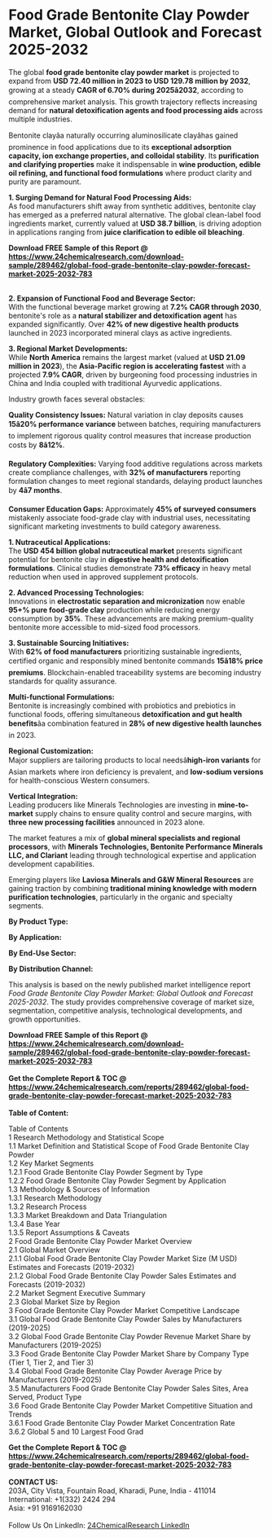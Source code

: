 <h1>Food Grade Bentonite Clay Powder Market, Global Outlook and Forecast 2025-2032</h1><p>The global <strong>food grade bentonite clay powder market</strong> is projected to expand from <strong>USD 72.40 million in 2023 to USD 129.78 million by 2032</strong>, growing at a steady <strong>CAGR of 6.70% during 2025â2032</strong>, according to comprehensive market analysis. This growth trajectory reflects increasing demand for <strong>natural detoxification agents and food processing aids</strong> across multiple industries.</p><p>Bentonite clayâa naturally occurring aluminosilicate clayâhas gained prominence in food applications due to its <strong>exceptional adsorption capacity, ion exchange properties, and colloidal stability</strong>. Its <strong>purification and clarifying properties</strong> make it indispensable in <strong>wine production, edible oil refining, and functional food formulations</strong> where product clarity and purity are paramount.</p><p><strong>1. Surging Demand for Natural Food Processing Aids:</strong><br>
As food manufacturers shift away from synthetic additives, bentonite clay has emerged as a preferred natural alternative. The global clean-label food ingredients market, currently valued at <strong>USD 38.7 billion</strong>, is driving adoption in applications ranging from <strong>juice clarification to edible oil bleaching</strong>.</p><div><b>Download FREE Sample of this Report @ 
            <a href="https://www.24chemicalresearch.com/download-sample/289462/global-food-grade-bentonite-clay-powder-forecast-market-2025-2032-783">
            https://www.24chemicalresearch.com/download-sample/289462/global-food-grade-bentonite-clay-powder-forecast-market-2025-2032-783</a></b></div><br><p><strong>2. Expansion of Functional Food and Beverage Sector:</strong><br>
With the functional beverage market growing at <strong>7.2% CAGR through 2030</strong>, bentonite's role as a <strong>natural stabilizer and detoxification agent</strong> has expanded significantly. Over <strong>42% of new digestive health products</strong> launched in 2023 incorporated mineral clays as active ingredients.</p><p><strong>3. Regional Market Developments:</strong><br>
While <strong>North America</strong> remains the largest market (valued at <strong>USD 21.09 million in 2023</strong>), the <strong>Asia-Pacific region is accelerating fastest</strong> with a projected <strong>7.9% CAGR</strong>, driven by burgeoning food processing industries in China and India coupled with traditional Ayurvedic applications.</p><p>Industry growth faces several obstacles:</p><p><strong>Quality Consistency Issues:</strong> Natural variation in clay deposits causes <strong>15â20% performance variance</strong> between batches, requiring manufacturers to implement rigorous quality control measures that increase production costs by <strong>8â12%</strong>.</p><p><strong>Regulatory Complexities:</strong> Varying food additive regulations across markets create compliance challenges, with <strong>32% of manufacturers</strong> reporting formulation changes to meet regional standards, delaying product launches by <strong>4â7 months</strong>.</p><p><strong>Consumer Education Gaps:</strong> Approximately <strong>45% of surveyed consumers</strong> mistakenly associate food-grade clay with industrial uses, necessitating significant marketing investments to build category awareness.</p><p><strong>1. Nutraceutical Applications:</strong><br>
The <strong>USD 454 billion global nutraceutical market</strong> presents significant potential for bentonite clay in <strong>digestive health and detoxification formulations</strong>. Clinical studies demonstrate <strong>73% efficacy</strong> in heavy metal reduction when used in approved supplement protocols.</p><p><strong>2. Advanced Processing Technologies:</strong><br>
Innovations in <strong>electrostatic separation and micronization</strong> now enable <strong>95+% pure food-grade clay</strong> production while reducing energy consumption by <strong>35%</strong>. These advancements are making premium-quality bentonite more accessible to mid-sized food processors.</p><p><strong>3. Sustainable Sourcing Initiatives:</strong><br>
With <strong>62% of food manufacturers</strong> prioritizing sustainable ingredients, certified organic and responsibly mined bentonite commands <strong>15â18% price premiums</strong>. Blockchain-enabled traceability systems are becoming industry standards for quality assurance.</p><p><strong>Multi-functional Formulations:</strong><br>
	Bentonite is increasingly combined with probiotics and prebiotics in functional foods, offering simultaneous <strong>detoxification and gut health benefits</strong>âa combination featured in <strong>28% of new digestive health launches</strong> in 2023.</p><p><strong>Regional Customization:</strong><br>
	Major suppliers are tailoring products to local needsâ<strong>high-iron variants</strong> for Asian markets where iron deficiency is prevalent, and <strong>low-sodium versions</strong> for health-conscious Western consumers.</p><p><strong>Vertical Integration:</strong><br>
	Leading producers like Minerals Technologies are investing in <strong>mine-to-market</strong> supply chains to ensure quality control and secure margins, with <strong>three new processing facilities</strong> announced in 2023 alone.</p><p>The market features a mix of <strong>global mineral specialists and regional processors</strong>, with <strong>Minerals Technologies, Bentonite Performance Minerals LLC, and Clariant</strong> leading through technological expertise and application development capabilities.</p><p>Emerging players like <strong>Laviosa Minerals and G&amp;W Mineral Resources</strong> are gaining traction by combining <strong>traditional mining knowledge with modern purification technologies</strong>, particularly in the organic and specialty segments.</p><p><strong>By Product Type:</strong></p><p><strong>By Application:</strong></p><p><strong>By End-Use Sector:</strong></p><p><strong>By Distribution Channel:</strong></p><p>This analysis is based on the newly published market intelligence report <em>Food Grade Bentonite Clay Powder Market: Global Outlook and Forecast 2025-2032</em>. The study provides comprehensive coverage of market size, segmentation, competitive analysis, technological developments, and growth opportunities.</p><div><b>Download FREE Sample of this Report @ 
            <a href="https://www.24chemicalresearch.com/download-sample/289462/global-food-grade-bentonite-clay-powder-forecast-market-2025-2032-783">
            https://www.24chemicalresearch.com/download-sample/289462/global-food-grade-bentonite-clay-powder-forecast-market-2025-2032-783</a></b></div><br><div><b>Get the Complete Report & TOC @ 
            <a href="https://www.24chemicalresearch.com/reports/289462/global-food-grade-bentonite-clay-powder-forecast-market-2025-2032-783">
            https://www.24chemicalresearch.com/reports/289462/global-food-grade-bentonite-clay-powder-forecast-market-2025-2032-783</a></b></div><br>
            <b>Table of Content:</b><p>Table of Contents<br />
1 Research Methodology and Statistical Scope<br />
1.1 Market Definition and Statistical Scope of Food Grade Bentonite Clay Powder<br />
1.2 Key Market Segments<br />
1.2.1 Food Grade Bentonite Clay Powder Segment by Type<br />
1.2.2 Food Grade Bentonite Clay Powder Segment by Application<br />
1.3 Methodology & Sources of Information<br />
1.3.1 Research Methodology<br />
1.3.2 Research Process<br />
1.3.3 Market Breakdown and Data Triangulation<br />
1.3.4 Base Year<br />
1.3.5 Report Assumptions & Caveats<br />
2 Food Grade Bentonite Clay Powder Market Overview<br />
2.1 Global Market Overview<br />
2.1.1 Global Food Grade Bentonite Clay Powder Market Size (M USD) Estimates and Forecasts (2019-2032)<br />
2.1.2 Global Food Grade Bentonite Clay Powder Sales Estimates and Forecasts (2019-2032)<br />
2.2 Market Segment Executive Summary<br />
2.3 Global Market Size by Region<br />
3 Food Grade Bentonite Clay Powder Market Competitive Landscape<br />
3.1 Global Food Grade Bentonite Clay Powder Sales by Manufacturers (2019-2025)<br />
3.2 Global Food Grade Bentonite Clay Powder Revenue Market Share by Manufacturers (2019-2025)<br />
3.3 Food Grade Bentonite Clay Powder Market Share by Company Type (Tier 1, Tier 2, and Tier 3)<br />
3.4 Global Food Grade Bentonite Clay Powder Average Price by Manufacturers (2019-2025)<br />
3.5 Manufacturers Food Grade Bentonite Clay Powder Sales Sites, Area Served, Product Type<br />
3.6 Food Grade Bentonite Clay Powder Market Competitive Situation and Trends<br />
3.6.1 Food Grade Bentonite Clay Powder Market Concentration Rate<br />
3.6.2 Global 5 and 10 Largest Food Grad</p><div><b>Get the Complete Report & TOC @ 
            <a href="https://www.24chemicalresearch.com/reports/289462/global-food-grade-bentonite-clay-powder-forecast-market-2025-2032-783">
            https://www.24chemicalresearch.com/reports/289462/global-food-grade-bentonite-clay-powder-forecast-market-2025-2032-783</a></b></div><br><b>CONTACT US:</b><br>
            203A, City Vista, Fountain Road, Kharadi, Pune, India - 411014<br>
            International: +1(332) 2424 294<br>
            Asia: +91 9169162030 <br><br>
            Follow Us On LinkedIn: <a href="https://www.linkedin.com/company/24chemicalresearch/">24ChemicalResearch LinkedIn</a>